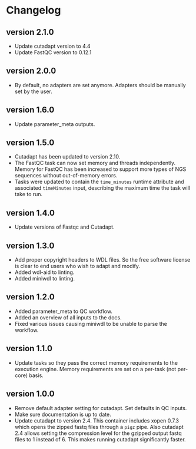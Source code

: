 Changelog
==========

<!--
Newest changes should be on top.

This document is user facing. Please word the changes in such a way
that users understand how the changes affect the new version.
-->

version 2.1.0
---------------------------
+ Update cutadapt version to 4.4
+ Update FastQC version to 0.12.1

version 2.0.0
---------------------------
+ By default, no adapters are set anymore. Adapters should be manually set by
  the user.

version 1.6.0
---------------------------
+ Update parameter_meta outputs.

version 1.5.0
---------------------------
+ Cutadapt has been updated to version 2.10.
+ The FastQC task can now set memory and threads independently. Memory for
  FastQC has been increased to support more types of NGS sequences without
  out-of-memory errors.
+ Tasks were updated to contain the `time_minutes` runtime attribute and
  associated `timeMinutes` input, describing the maximum time the task will
  take to run.

version 1.4.0
---------------------------
+ Update versions of Fastqc and Cutadapt.

version 1.3.0
---------------------------
+ Add proper copyright headers to WDL files. So the free software license
  is clear to end users who wish to adapt and modify.
+ Added wdl-aid to linting.
+ Added miniwdl to linting.

version 1.2.0
---------------------------
+ Added parameter_meta to QC workflow.
+ Added an overview of all inputs to the docs.
+ Fixed various issues causing miniwdl to be unable to parse the workflow.

version 1.1.0
---------------------------
+ Update tasks so they pass the correct memory requirements to the
  execution engine. Memory requirements are set on a per-task (not
  per-core) basis.

version 1.0.0
---------------------------
+ Remove default adapter setting for cutadapt. Set defaults in QC inputs.
+ Make sure documentation is up to date.
+ Update cutadapt to version 2.4. This container includes xopen 0.7.3 which
  opens the zipped fastq files through a `pigz` pipe. Also cutadapt 2.4 allows
  setting the compression level for the gzipped output fastq files to 1
  instead of 6. This makes running cutadapt significantly faster.
